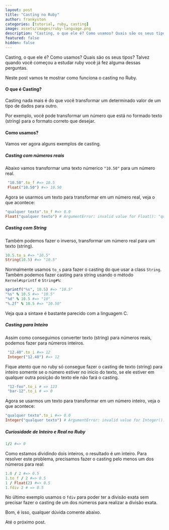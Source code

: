 ```yaml
---
layout: post
title: "Casting no Ruby"
author: frankyston
categories: [tutorial, ruby, casting]
image: assets/images/ruby-language.png
description: "Casting, o que ele é? Como usamos? Quais são os seus tipos? Talvez quando você começou a estudar ruby já tenha feita alguma dessas perguntas."
featured: false
hidden: false
---
```


Casting, o que ele é? Como usamos? Quais são os seus tipos? Talvez quando você começou a estudar ruby você já fez alguma dessas perguntas.

Neste post vamos te mostrar como funciona o casting no Ruby.

#### O que é Casting?

Casting nada mais é do que você transformar um determinado valor de um tipo de dados para outro.

Por exemplo, você pode transformar um número que está no formado texto (string) para o formato correto que desejar.

#### Como usamos?

Vamos ver agora alguns exemplos de casting.

##### Casting com números reais

Abaixo vamos transformar uma texto númerico `"10.50"` para um número real.

```ruby
 "10.50".to_f #=> 10.5 
 Float("10.50") #=> 10.50
```

Agora se usarmos um texto para transformar em um número real, veja o que acontece:

```ruby
"qualquer texto".to_f #=> 0.0
Float("qualquer texto") # ArgumentError: invalid value for Float(): "qualquer texto"
```

##### Casting com String

Também podemos fazer o inverso, transformar um número real para um texto (string).

```ruby
10.5.to_s #=> "10.5"
String(10.5) #=> "10.5"
```

Normalmente usamos `to_s` para fazer o casting do que usar a class `String`. Também podemos fazer casting para string usando o método `Kernel#sprintf` e `String#%`:

```ruby
sprintf("%s", 10.5) #=> "10.5" 
"%s" % 10.5 #=> "10.5"
"%d" % 10.5 #=> "10"
"%.2f" % 10.5 #=> "10.50"
```

Veja qua a sintaxe é bastante parecido com a linguagem C.

##### Casting para Inteiro

Assim como conseguimos converter texto (string) para números reais, podemos fazer para números inteiros.

```ruby
 "12.40".to_i #=> 12
 Integer("12.40") #=> 12
```

Fique atento que no ruby só consegue fazer o casting de texto (string) para inteiro somente se o número estiver no inicio do texto, se ele estiver em qualquer outra posição do texto ele não fará o casting.

```ruby
 "12-foo".to_i # => 123 
 "bar-12".to_i # => 0
```

Agora se usarmos um texto para transformar em um número inteiro, veja o que acontece:

```ruby
"qualquer texto".to_i #=> 0.0
Integer("qualquer texto") # ArgumentError: invalid value for Integer(): "qualquer texto"
```

##### Curiosidade de Inteiro e Real no Ruby

```ruby
1/2 #=> 0
```
Como estamos dividindo dois inteiros, o resultado é um inteiro. Para resolver este problema, precisamos fazer o casting pelo menos um dos
números para real:

```ruby
1.0 / 2 #=> 0.5 
1.to_f / 2 #=> 0.5 
1 / Float(2) #=> 0.5
1.fdiv 2 # => 0.5
```

No último exemplo usamos o `fdiv` para poder ter a divisão exata sem precisar fazer o casting de um dos números para realizar a divisão exata.

Bom, é isso, qualquer dúvida comente abaixo.

Até o próximo post.
